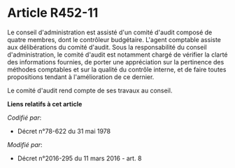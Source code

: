# Article R452-11

Le conseil d'administration est assisté d'un comité d'audit composé de quatre membres, dont le contrôleur budgétaire. L'agent
comptable assiste aux délibérations du comité d'audit. Sous la responsabilité du conseil d'administration, le comité d'audit
est notamment chargé de vérifier la clarté des informations fournies, de porter une appréciation sur la pertinence des
méthodes comptables et sur la qualité du contrôle interne, et de faire toutes propositions tendant à l'amélioration de ce
dernier. 

Le comité d'audit rend compte de ses travaux au conseil.

**Liens relatifs à cet article**

_Codifié par_:

  - Décret n°78-622 du 31 mai 1978

_Modifié par_:

  - Décret n°2016-295 du 11 mars 2016 - art. 8
